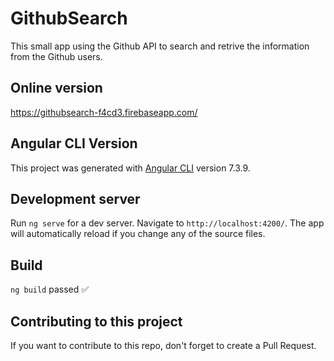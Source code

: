 # GithubSearch

This small app using the Github API to search and retrive the information from the Github users.

## Online version

https://githubsearch-f4cd3.firebaseapp.com/

## Angular CLI Version

This project was generated with [Angular CLI](https://github.com/angular/angular-cli) version 7.3.9.

## Development server

Run `ng serve` for a dev server. Navigate to `http://localhost:4200/`. The app will automatically reload if you change any of the source files.

## Build

`ng build` passed ✅

## Contributing to this project

If you want to contribute to this repo, don't forget to create a Pull Request.
